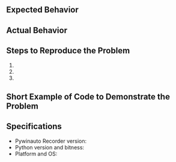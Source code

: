 ## Expected Behavior


## Actual Behavior


## Steps to Reproduce the Problem

  1.
  2.
  3.

## Short Example of Code to Demonstrate the Problem


## Specifications

  - Pywinauto Recorder version:
  - Python version and bitness:
  - Platform and OS:
